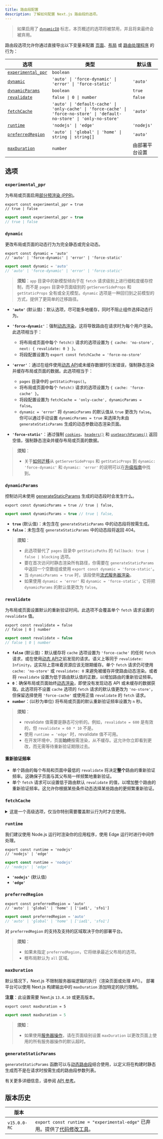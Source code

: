 ```yaml
---
title: 路由段配置
description: 了解如何配置 Next.js 路由段的选项。
---
```


> 如果启用了 [`dynamicIO`](/docs/app/api-reference/config/next-config-js/dynamicIO) 标志，本页概述的选项将被禁用，并且将来最终会被弃用。

路由段选项允许你通过直接导出以下变量来配置 [页面](/docs/app/building-your-application/routing/layouts-and-templates)、[布局](/docs/app/building-your-application/routing/layouts-and-templates) 或 [路由处理程序](/docs/app/building-your-application/routing/route-handlers) 的行为：

| 选项                                    | 类型                                                                                                                      | 默认值         |
| --------------------------------------- | ------------------------------------------------------------------------------------------------------------------------- | -------------- |
| [`experimental_ppr`](#experimental_ppr) | `boolean`                                                                                                                 |
| [`dynamic`](#dynamic)                   | `'auto' \| 'force-dynamic' \| 'error' \| 'force-static'`                                                                  | `'auto'`       |
| [`dynamicParams`](#dynamicparams)       | `boolean`                                                                                                                 | `true`         |
| [`revalidate`](#revalidate)             | `false \| 0 \| number`                                                                                                    | `false`        |
| [`fetchCache`](#fetchcache)             | `'auto' \| 'default-cache' \| 'only-cache' \| 'force-cache' \| 'force-no-store' \| 'default-no-store' \| 'only-no-store'` | `'auto'`       |
| [`runtime`](#runtime)                   | `'nodejs' \| 'edge'`                                                                                                      | `'nodejs'`     |
| [`preferredRegion`](#preferredregion)   | `'auto' \| 'global' \| 'home' \| string \| string[]`                                                                      | `'auto'`       |
| [`maxDuration`](#maxduration)           | `number`                                                                                                                  | 由部署平台设置 |

## 选项

### `experimental_ppr`

为布局或页面启用[部分预渲染 (PPR)](/docs/app/getting-started/partial-prerendering)。

```tsx filename="layout.tsx | page.tsx " switcher
export const experimental_ppr = true
// true | false
```

```jsx filename="layout.js | page.js " switcher
export const experimental_ppr = true
// true | false
```

### `dynamic`

更改布局或页面的动态行为为完全静态或完全动态。

```tsx filename="layout.tsx | page.tsx | route.ts" switcher
export const dynamic = 'auto'
// 'auto' | 'force-dynamic' | 'error' | 'force-static'
```

```js filename="layout.js | page.js | route.js" switcher
export const dynamic = 'auto'
// 'auto' | 'force-dynamic' | 'error' | 'force-static'
```

> **须知**：`app` 目录中的新模型倾向于在 `fetch` 请求级别上进行细粒度缓存控制，而不是 `pages` 目录中页面级别的 `getServerSideProps` 和 `getStaticProps` 全有或全无模型。`dynamic` 选项是一种回归到之前模型的方式，提供了更简单的迁移路径。

- **`'auto'`** (默认值)：默认选项，尽可能多地缓存，同时不阻止组件选择动态行为。
- **`'force-dynamic'`**：强制[动态渲染](/docs/app/building-your-application/rendering/server-components#dynamic-rendering)，这将导致路由在请求时为每个用户渲染。此选项相当于：

  - 将布局或页面中每个 `fetch()` 请求的选项设置为 `{ cache: 'no-store', next: { revalidate: 0 } }`。
  - 将段配置设置为 `export const fetchCache = 'force-no-store'`

- **`'error'`**：通过在组件使用[动态 API](/docs/app/building-your-application/rendering/server-components#dynamic-apis)或未缓存数据时引发错误，强制静态渲染并缓存布局或页面的数据。此选项相当于：
  - `pages` 目录中的 `getStaticProps()`。
  - 将布局或页面中每个 `fetch()` 请求的选项设置为 `{ cache: 'force-cache' }`。
  - 将段配置设置为 `fetchCache = 'only-cache', dynamicParams = false`。
  - `dynamic = 'error'` 将 `dynamicParams` 的默认值从 `true` 更改为 `false`。你可以通过手动设置 `dynamicParams = true` 来选择为未由 `generateStaticParams` 生成的动态参数动态渲染页面。
- **`'force-static'`**：通过强制 [`cookies`](/docs/app/api-reference/functions/cookies)、[`headers()`](/docs/app/api-reference/functions/headers) 和 [`useSearchParams()`](/docs/app/api-reference/functions/use-search-params) 返回空值，强制静态渲染并缓存布局或页面的数据。

> **须知**：
>
> - 关于[如何迁移](/docs/app/guides/migrating/app-router-migration#step-6-migrating-data-fetching-methods)从 `getServerSideProps` 和 `getStaticProps` 到 `dynamic: 'force-dynamic'` 和 `dynamic: 'error'` 的说明可以在[升级指南](/docs/app/guides/migrating/app-router-migration#step-6-migrating-data-fetching-methods)中找到。

### `dynamicParams`

控制访问未使用 [generateStaticParams](/docs/app/api-reference/functions/generate-static-params) 生成的动态段时会发生什么。

```tsx filename="layout.tsx | page.tsx" switcher
export const dynamicParams = true // true | false,
```

```js filename="layout.js | page.js | route.js" switcher
export const dynamicParams = true // true | false,
```

- **`true`** (默认值)：未包含在 `generateStaticParams` 中的动态段将按需生成。
- **`false`**：未包含在 `generateStaticParams` 中的动态段将返回 404。

> **须知**：
>
> - 此选项替代了 `pages` 目录中 `getStaticPaths` 的 `fallback: true | false | blocking` 选项。
> - 要在首次访问时静态渲染所有路径，你需要在 `generateStaticParams` 中返回一个空数组或使用 `export const dynamic = 'force-static'`。
> - 当 `dynamicParams = true` 时，该段使用[流式服务器渲染](/docs/app/building-your-application/routing/loading-ui-and-streaming#streaming-with-suspense)。
> - 如果使用 `dynamic = 'error'` 和 `dynamic = 'force-static'`，它将把 `dynamicParams` 的默认值更改为 `false`。

### `revalidate`

为布局或页面设置默认的重新验证时间。此选项不会覆盖单个 `fetch` 请求设置的 `revalidate` 值。

```tsx filename="layout.tsx | page.tsx | route.ts" switcher
export const revalidate = false
// false | 0 | number
```

```js filename="layout.js | page.js | route.js" switcher
export const revalidate = false
// false | 0 | number
```

- **`false`** (默认值)：默认缓存将 `cache` 选项设置为 `'force-cache'` 的任何 `fetch` 请求，或在使用[动态 API](/docs/app/building-your-application/rendering/server-components#server-rendering-strategies#dynamic-apis)之前发现的请求。语义上等同于 `revalidate: Infinity`，这实际上意味着资源应该无限期缓存。单个 `fetch` 请求仍可使用 `cache: 'no-store'` 或 `revalidate: 0` 来避免被缓存并使路由动态渲染。或者将 `revalidate` 设置为低于路由默认值的正数，以增加路由的重新验证频率。
- **`0`**：确保布局或页面始终[动态渲染](/docs/app/building-your-application/rendering/server-components#dynamic-rendering)，即使没有发现动态 API 或未缓存的数据获取。此选项将不设置 `cache` 选项的 `fetch` 请求的默认值更改为 `'no-store'`，但保留选择使用 `'force-cache'` 或使用正值 `revalidate` 的 `fetch` 请求。
- **`number`**：(以秒为单位) 将布局或页面的默认重新验证频率设置为 `n` 秒。

> **须知**：
>
> - revalidate 值需要是静态可分析的。例如，`revalidate = 600` 是有效的，但 `revalidate = 60 * 10` 不是。
> - 使用 `runtime = 'edge'` 时，revalidate 值不可用。
> - 在开发环境中，页面**始终**按需渲染，从不缓存。这允许你立即看到更改，而无需等待重新验证期限过去。

#### 重新验证频率

- 单个路由的每个布局和页面中最低的 `revalidate` 将决定**整个**路由的重新验证频率。这确保子页面与其父布局一样频繁地重新验证。
- 单个 `fetch` 请求可以设置低于路由默认 `revalidate` 的值，以增加整个路由的重新验证频率。这允许你根据某些条件动态选择某些路由的更频繁重新验证。

### `fetchCache`

<details>
  <summary>这是一个高级选项，仅当你特别需要覆盖默认行为时才应使用。</summary>

默认情况下，Next.js **将缓存**在使用任何[动态 API](/docs/app/building-your-application/rendering/server-components#server-rendering-strategies#dynamic-apis)**之前**可访问的任何 `fetch()` 请求，并且**不会缓存**在使用动态 API**之后**发现的 `fetch` 请求。

`fetchCache` 允许你覆盖布局或页面中所有 `fetch` 请求的默认 `cache` 选项。

```tsx filename="layout.tsx | page.tsx | route.ts" switcher
export const fetchCache = 'auto'
// 'auto' | 'default-cache' | 'only-cache'
// 'force-cache' | 'force-no-store' | 'default-no-store' | 'only-no-store'
```

```js filename="layout.js | page.js | route.js" switcher
export const fetchCache = 'auto'
// 'auto' | 'default-cache' | 'only-cache'
// 'force-cache' | 'force-no-store' | 'default-no-store' | 'only-no-store'
```

- **`'auto'`** (默认值)：默认选项，在动态 API 之前使用提供的 `cache` 选项缓存 `fetch` 请求，并且不缓存动态 API 之后的 `fetch` 请求。
- **`'default-cache'`**：允许向 `fetch` 传递任何 `cache` 选项，但如果未提供选项，则将 `cache` 选项设置为 `'force-cache'`。这意味着即使是动态 API 之后的 `fetch` 请求也被视为静态。
- **`'only-cache'`**：确保所有 `fetch` 请求选择缓存，如果未提供选项，则将默认值更改为 `cache: 'force-cache'`，如果任何 `fetch` 请求使用 `cache: 'no-store'`，则会引发错误。
- **`'force-cache'`**：通过将所有 `fetch` 请求的 `cache` 选项设置为 `'force-cache'`，确保所有 `fetch` 请求选择缓存。
- **`'default-no-store'`**：允许向 `fetch` 传递任何 `cache` 选项，但如果未提供选项，则将 `cache` 选项设置为 `'no-store'`。这意味着即使是动态 API 之前的 `fetch` 请求也被视为动态。
- **`'only-no-store'`**：确保所有 `fetch` 请求选择退出缓存，如果未提供选项，则将默认值更改为 `cache: 'no-store'`，如果任何 `fetch` 请求使用 `cache: 'force-cache'`，则会引发错误。
- **`'force-no-store'`**：通过将所有 `fetch` 请求的 `cache` 选项设置为 `'no-store'`，确保所有 `fetch` 请求选择退出缓存。这强制每次请求时重新获取所有 `fetch` 请求，即使它们提供了 `'force-cache'` 选项。

#### 跨路由段行为

- 单个路由的每个布局和页面中设置的任何选项需要相互兼容。
  - 如果同时提供了 `'only-cache'` 和 `'force-cache'`，则 `'force-cache'` 优先。如果同时提供了 `'only-no-store'` 和 `'force-no-store'`，则 `'force-no-store'` 优先。force 选项会改变整个路由的行为，因此具有 `'force-*'` 的单个段将防止由 `'only-*'` 引起的任何错误。
  - `'only-*'` 和 `'force-*'` 选项的目的是保证整个路由要么完全静态，要么完全动态。这意味着：
    - 单个路由中 `'only-cache'` 和 `'only-no-store'` 的组合是不允许的。
    - 单个路由中 `'force-cache'` 和 `'force-no-store'` 的组合是不允许的。
  - 如果子段提供 `'auto'` 或 `'*-cache'`，父段不能提供 `'default-no-store'`，因为这可能导致相同的获取有不同的行为。
- 通常建议将共享的父布局保留为 `'auto'`，并在子段分歧的地方自定义选项。

</details>

### `runtime`

我们建议使用 Node.js 运行时渲染你的应用程序，使用 Edge 运行时进行中间件处理。

```tsx filename="layout.tsx | page.tsx | route.ts" switcher
export const runtime = 'nodejs'
// 'nodejs' | 'edge'
```

```js filename="layout.js | page.js | route.js" switcher
export const runtime = 'nodejs'
// 'nodejs' | 'edge'
```

- **`'nodejs'`** (默认值)
- **`'edge'`**

### `preferredRegion`

```tsx filename="layout.tsx | page.tsx | route.ts" switcher
export const preferredRegion = 'auto'
// 'auto' | 'global' | 'home' | ['iad1', 'sfo1']
```

```js filename="layout.js | page.js | route.js" switcher
export const preferredRegion = 'auto'
// 'auto' | 'global' | 'home' | ['iad1', 'sfo1']
```

对 `preferredRegion` 的支持及支持的区域取决于你的部署平台。

> **须知**：
>
> - 如果未指定 `preferredRegion`，它将继承最近父布局的选项。
> - 根布局默认为 `all` 区域。

### `maxDuration`

默认情况下，Next.js 不限制服务器端逻辑的执行（渲染页面或处理 API）。
部署平台可以使用 Next.js 构建输出中的 `maxDuration` 添加特定的执行限制。

**注意**：此设置需要 Next.js `13.4.10` 或更高版本。

```tsx filename="layout.tsx | page.tsx | route.ts" switcher
export const maxDuration = 5
```

```js filename="layout.js | page.js | route.js" switcher
export const maxDuration = 5
```

> **须知**：
>
> - 如果使用[服务器操作](/docs/app/building-your-application/data-fetching/server-actions-and-mutations)，请在页面级别设置 `maxDuration` 以更改页面上使用的所有服务器操作的默认超时。

### `generateStaticParams`

`generateStaticParams` 函数可以与[动态路由段](/docs/app/building-your-application/routing/dynamic-routes)结合使用，以定义将在构建时静态生成而不是在请求时按需生成的路由段参数列表。

有关更多详细信息，请参阅 [API 参考](/docs/app/api-reference/functions/generate-static-params)。

## 版本历史

| 版本         |                                                                                                                                                                                                         |
| ------------ | ------------------------------------------------------------------------------------------------------------------------------------------------------------------------------------------------------- |
| `v15.0.0-RC` | `export const runtime = "experimental-edge"` 已弃用。提供了[代码修改工具](/docs/app/guides/upgrading/codemods#transform-app-router-route-segment-config-runtime-value-from-experimental-edge-to-edge)。 |
